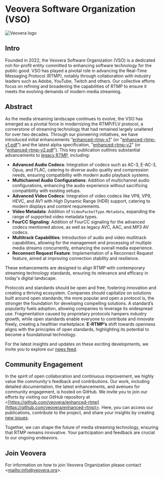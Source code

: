 <!-- THIS FILE IS GENERATED, DON'T EDIT -->

# Veovera Software Organization (VSO)

![Veovera logo](https://veovera.github.io/enhanced-rtmp/vso_logo.png)

## Intro

Founded in 2022, the Veovera Software Organization (VSO) is a dedicated not-for-profit entity committed to enhancing software technology for the public good. VSO has played a pivotal role in advancing the Real-Time Messaging Protocol (RTMP), notably through collaboration with industry leaders such as Adobe, YouTube, Twitch and others. Our collective efforts focus on refining and broadening the capabilities of RTMP to ensure it meets the evolving demands of modern media streaming.

## Abstract

As the media streaming landscape continues to evolve, the VSO has emerged as a pivotal force in modernizing the RTMP/FLV protocol, a cornerstone of streaming technology that had remained largely unaltered for over two decades. Through our pioneering initiatives, we have introduced initial enhancements “[enhanced-rtmp-v1](https://veovera.github.io/enhanced-rtmp/docs/enhanced/enhanced-rtmp-v1)” (or "[enhanced-rtmp-v1.pdf](https://veovera.github.io/enhanced-rtmp/docs/enhanced/enhanced-rtmp-v1.pdf)”) and the latest alpha specification, "[enhanced-rtmp-v2](https://veovera.github.io/enhanced-rtmp/docs/enhanced/enhanced-rtmp-v2)" (or "[enhanced-rtmp-v2.pdf](https://veovera.github.io/enhanced-rtmp/docs/enhanced/enhanced-rtmp-v2.pdf)”). This key publication outlines substantial advancements to [legacy RTMP](https://veovera.org/docs/legacy/), including:

- **Advanced Audio Codecs**: Integration of codecs such as AC-3, E-AC-3, Opus, and FLAC, catering to diverse audio quality and compression needs, ensuring compatibility with modern audio playback systems.
- **Multichannel Audio Configurations**: Addition of multichannel audio configurations, enhancing the audio experience without sacrificing compatibility with existing setups.
- **Advanced Video Codecs**: Integration of video codecs like VP8, VP9, HEVC, and AV1 with High Dynamic Range (HDR) support, catering to modern displays and content requirements.
- **Video Metadata**: Addition of `VideoPacketType.Metadata`, expanding the range of supported video metadata types.
- **FourCC Signaling**: Addition of FourCC signaling for the advanced codecs mentioned above, as well as legacy AVC, AAC, and MP3 AV codecs.
- **Multitrack Capabilities**: Introduction of audio and video multitrack capabilities, allowing for the management and processing of multiple media streams concurrently, enhancing the overall media experience.
- **Reconnect Request Feature**: Implementation of a Reconnect Request feature, aimed at improving connection stability and resilience.

These enhancements are designed to align RTMP with contemporary streaming technology standards, ensuring its relevance and efficacy in today's digital landscape.

Protocols and standards should be open and free, fostering innovation and creating a thriving ecosystem. Companies should capitalize on solutions built around open standards; the more popular and open a protocol is, the stronger the foundation for developing compelling solutions. A standard’s popularity fuels adoption, allowing companies to leverage its widespread use. Fragmentation caused by proprietary protocols hampers industry growth, while open standards enable everyone to contribute and innovate freely, creating a healthier marketplace. **E-RTMP’s** shift towards openness aligns with the principles of open standards, highlighting its potential to become a foundational technology.

For the latest insights and updates on these exciting developments, we invite you to explore our [news feed](https://veovera.github.io/enhanced-rtmp/docs/news/feed).

## Community Engagement

In the spirit of open collaboration and continuous improvement, we highly value the community's feedback and contributions. Our work, including detailed documentation, the latest enhancements, and avenues for community engagement, is hosted on GitHub. We invite you to join our efforts by visiting our GitHub repository at <[https://github.com/veovera/enhanced-rtmp](https://github.com/veovera/enhanced-rtmp)>. Here, you can access our publications, contribute to the project, and share your insights by creating [new issues](https://github.com/veovera/enhanced-rtmp/issues).

Together, we can shape the future of media streaming technology, ensuring that RTMP remains innovative. Your participation and feedback are crucial to our ongoing endeavors.

## Join Veovera

For information on how to join Veovera Organization please contact <[mailto:info@veovera.org](mailto:info@veovera.org)>.
